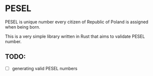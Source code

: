 PESEL
=====

PESEL is unique number every citizen of Republic of Poland is assigned when being born. 

This is a very simple library written in Rust that aims to validate PESEL number.

TODO:
-----

 - [ ] generating valid PESEL numbers